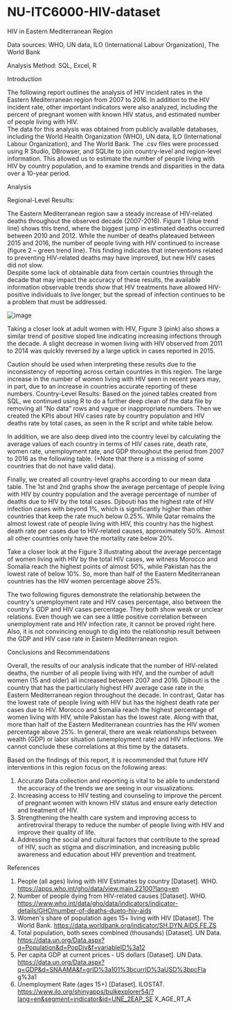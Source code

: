 # NU-ITC6000-HIV-dataset
HIV in Eastern Mediterranean Region 

Data sources: WHO, UN data, ILO (International Labour Organization), The World Bank 

Analysis Method: SQL, Excel, R 

Introduction 

The following report outlines the analysis of HIV incident rates in the Eastern Mediterranean region from 2007 to 2016. In addition to the HIV incident rate, other important indicators were also analyzed, including the percent of pregnant women with known HIV status, and estimated number of people living with HIV.  
The data for this analysis was obtained from publicly available databases, including the World Health Organization (WHO), UN data, ILO (International Labour Organization), and The World Bank. The .csv files were processed using R Studio, DBrowser, and SQLite to join country-level and region-level information. This allowed us to estimate the number of people living with HIV by country population, and to examine trends and disparities in the data over a 10-year period.

Analysis 

Regional-Level Results:

The Eastern Mediterranean region saw a steady increase of HIV-related deaths throughout the observed decade (2007-2016). Figure 1 (blue trend line) shows this trend, where the biggest jump in estimated deaths occurred between 2010 and 2012. While the number of deaths plateaued between 2015 and 2016, the number of people living with HIV continued to increase (figure 2 – green trend line). This finding indicates that interventions related to preventing HIV-related deaths may have improved, but new HIV cases did not slow.  
Despite some lack of obtainable data from certain countries through the decade that may impact the accuracy of these results, the available information observable trends show that HIV treatments have allowed HIV-positive individuals to live longer, but the spread of infection continues to be a problem that must be addressed. 
 
![image](https://github.com/janie140/NU-ITC6000-HIV-dataset/assets/121474131/41df1c4f-c54f-48c7-b445-a160d1aac05e)

Taking a closer look at adult women with HIV, Figure 3 (pink) also shows a similar trend of positive sloped line indicating increasing infections through the decade. A slight decrease in women living with HIV observed from 2011 to 2014 was quickly reversed by a large uptick in cases reported in 2015. 
  
Caution should be used when interpreting these results due to the inconsistency of reporting across certain countries in this region. The large increase in the number of women living with HIV seen in recent years may, in part, due to an increase in countries accurate reporting of these numbers. 
Country-Level Results: 
Based on the joined tables created from SQL, we continued using R to do a further deep clean of the data file by removing all ”No data” rows and vague or inappropriate numbers. Then we created the KPIs about HIV cases rate by country population and HIV deaths rate by total cases, as seen in the R script and white table below. 
 
In addition, we are also deep dived into the country level by calculating the average values of each country in terms of HIV cases rate, death rate, women rate, unemployment rate, and GDP throughout the period from 2007 to 2016 as the following table. (*Note that there is a missing of some countries that do not have valid data). 
  
Finally, we created all country-level graphs according to our mean data table. The 1st and 2nd graphs show the average percentage of people living with HIV by country population and the average percentage of number of deaths due to HIV by the total cases. Djibouti has the highest rate of HIV infection cases with beyond 1%, which is significantly higher than other countries that keep the rate much below 0.25%. While Qatar remains the almost lowest rate of people living with HIV, this country has the highest death rate per cases due to HIV-related causes, approximately 50%. Almost all other countries only have the mortality rate below 20%. 
  
Take a closer look at the Figure 3 illustrating about the average percentage of women living with HIV by the total HIV cases, we witness Morocco and Somalia reach the highest points of almost 50%, while Pakistan has the lowest rate of below 10%. So, more than half of the Eastern Mediterranean countries has the HIV women percentage above 25%. 
  
The two following figures demonstrate the relationship between the country's unemployment rate and HIV cases percentage, also between the country's GDP and HIV cases percentage. They both show weak or unclear relations. Even though we can see a little positive correlation between unemployment rate and HIV infection rate, it cannot be proved right here. Also, it is not convincing enough to dig into the relationship result between the GDP and HIV case rate in Eastern Mediterranean region.  
  
Conclusions and Recommendations 

Overall, the results of our analysis indicate that the number of HIV-related deaths, the number of all people living with HIV, and the number of adult women (15 and older) all increased between 2007 and 
2016. Djibouti is the country that has the particularly highest HIV average case rate in the Eastern Mediterranean region throughout the decade. In contrast, Qatar has the lowest rate of people living with HIV but has the highest death rate per cases due to HIV. Morocco and Somalia reach the highest percentage of women living with HIV, while Pakistan has the lowest rate. Along with that, more than half of the Eastern Mediterranean countries has the HIV women percentage above 25%. In general, there are weak relationships between wealth (GDP) or labor situation (unemployment rate) and HIV infections. We cannot conclude these correlations at this time by the datasets. 

Based on the findings of this report, it is recommended that future HIV interventions in this region focus on the following areas: 
1.	Accurate Data collection and reporting is vital to be able to understand the accuracy of the trends we are seeing in our visualizations. 
2.	Increasing access to HIV testing and counseling to improve the percent of pregnant women with known HIV status and ensure early detection and treatment of HIV. 
3.	Strengthening the health care system and improving access to antiretroviral therapy to reduce the number of people living with HIV and improve their quality of life. 
4.	Addressing the social and cultural factors that contribute to the spread of HIV, such as stigma and discrimination, and increasing public awareness and education about HIV prevention and treatment.

References 
1.	People (all ages) living with HIV Estimates by country [Dataset]. WHO. https://apps.who.int/gho/data/view.main.22100?lang=en 
2.	Number of people dying from HIV-related causes [Dataset]. WHO. 
https://www.who.int/data/gho/data/indicators/indicator-details/GHO/number-of-deaths-dueto-hiv-aids  
3.	Women's share of population ages 15+ living with HIV [Dataset]. The World Bank. 
https://data.worldbank.org/indicator/SH.DYN.AIDS.FE.ZS  
4.	Total population, both sexes combined (thousands) [Dataset]. UN Data. 
https://data.un.org/Data.aspx?q=Population&d=PopDiv&f=variableID%3a12  
5.	Per capita GDP at current prices - US dollars [Dataset]. UN Data. 
https://data.un.org/Data.aspx?q=GDP&d=SNAAMA&f=grID%3a101%3bcurrID%3aUSD%3bpcFla g%3a1  
6.	Unemployment Rate (ages 15+) [Dataset]. ILOSTAT. 
https://www.ilo.org/shinyapps/bulkexplorer54/?lang=en&segment=indicator&id=UNE_2EAP_SE X_AGE_RT_A  

